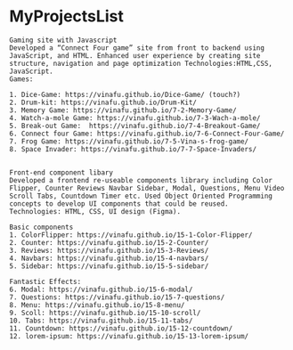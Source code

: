 # MyProjectsList


    Gaming site with Javascript 
    Developed a “Connect Four game” site from front to backend using JavaScript, and HTML. Enhanced user experience by creating site structure, navigation and page optimization Technologies:HTML,CSS, JavaScript. 
    Games:

    1. Dice-Game: https://vinafu.github.io/Dice-Game/ (touch?)
    2. Drum-kit: https://vinafu.github.io/Drum-Kit/
    3. Memory Game: https://vinafu.github.io/7-2-Memory-Game/
    4. Watch-a-mole Game: https://vinafu.github.io/7-3-Wach-a-mole/
    5. Break-out Game:  https://vinafu.github.io/7-4-Breakout-Game/
    6. Connect four Game: https://vinafu.github.io/7-6-Connect-Four-Game/
    7. Frog Game: https://vinafu.github.io/7-5-Vina-s-frog-game/
    8. Space Invader: https://vinafu.github.io/7-7-Space-Invaders/


    Front-end component libary 
    Developed a frontend re-useable components library including Color Flipper, Counter Reviews Navbar Sidebar, Modal, Questions, Menu Video Scroll Tabs, Countdown Timer etc. Used Object Oriented Programming concepts to develop UI components that could be reused. 
    Technologies: HTML, CSS, UI design (Figma).

    Basic components
    1. ColorFlipper: https://vinafu.github.io/15-1-Color-Flipper/
    2. Counter: https://vinafu.github.io/15-2-Counter/
    3. Reviews: https://vinafu.github.io/15-3-Reviews/
    4. Navbars: https://vinafu.github.io/15-4-navbars/
    5. Sidebar: https://vinafu.github.io/15-5-sidebar/

    Fantastic Effects:
    6. Modal: https://vinafu.github.io/15-6-modal/
    7. Questions: https://vinafu.github.io/15-7-questions/
    8. Menu: https://vinafu.github.io/15-8-menu/
    9. Scoll: https://vinafu.github.io/15-10-scroll/
    10. Tabs: https://vinafu.github.io/15-11-tabs/
    11. Countdown: https://vinafu.github.io/15-12-countdown/
    12. lorem-ipsum: https://vinafu.github.io/15-13-lorem-ipsum/




